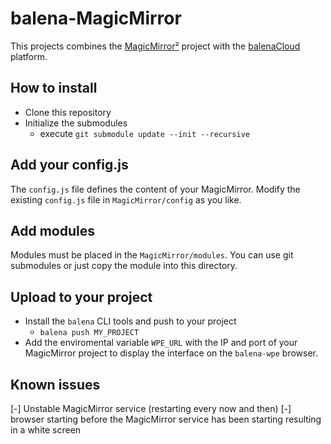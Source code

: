# balena-MagicMirror
This projects combines the [MagicMirror²](https://github.com/MichMich/MagicMirror) project with the [balenaCloud](balena-cloud.com) platform.

## How to install
+ Clone this repository
+ Initialize the submodules
    + execute `git submodule update --init --recursive`
    
## Add your config.js
The `config.js` file defines the content of your MagicMirror. Modify the existing `config.js` file in `MagicMirror/config` as you like.

## Add modules
Modules must be placed in the `MagicMirror/modules`. You can use git submodules or just copy the module into this directory. 

## Upload to your project
+ Install the `balena` CLI tools and push to your project
    + `balena push MY_PROJECT`
+ Add the enviromental variable `WPE_URL` with the IP and port of your MagicMirror project to display the interface on the `balena-wpe` browser.

## Known issues
[-] Unstable MagicMirror service (restarting every now and then)
[-] browser starting before the MagicMirror service has been starting resulting in a white screen 